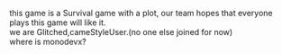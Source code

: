 this game is a Survival game with a plot, our team hopes that everyone plays this game will like it.<br>
we are Glitched,cameStyleUser.(no one else joined for now)<br>
where is monodevx?
